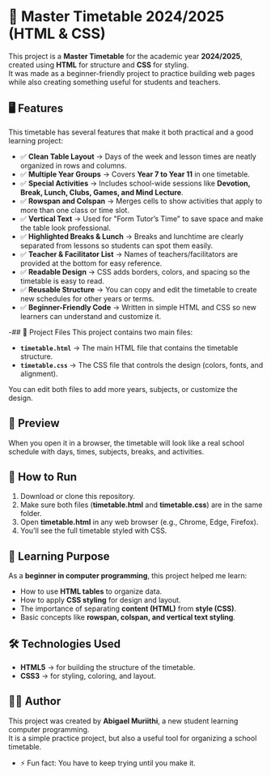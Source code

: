 # 📅 Master Timetable 2024/2025 (HTML & CSS)

This project is a **Master Timetable** for the academic year **2024/2025**, created using **HTML** for structure and **CSS** for styling.  
It was made as a beginner-friendly project to practice building web pages while also creating something useful for students and teachers.  

## 🖥️ Features
This timetable has several features that make it both practical and a good learning project:  

- ✅ **Clean Table Layout** → Days of the week and lesson times are neatly organized in rows and columns.  
- ✅ **Multiple Year Groups** → Covers **Year 7 to Year 11** in one timetable.  
- ✅ **Special Activities** → Includes school-wide sessions like **Devotion, Break, Lunch, Clubs, Games, and Mind Lecture**.  
- ✅ **Rowspan and Colspan** → Merges cells to show activities that apply to more than one class or time slot.  
- ✅ **Vertical Text** → Used for "Form Tutor’s Time" to save space and make the table look professional.  
- ✅ **Highlighted Breaks & Lunch** → Breaks and lunchtime are clearly separated from lessons so students can spot them easily.  
- ✅ **Teacher & Facilitator List** → Names of teachers/facilitators are provided at the bottom for easy reference.  
- ✅ **Readable Design** → CSS adds borders, colors, and spacing so the timetable is easy to read.  
- ✅ **Reusable Structure** → You can copy and edit the timetable to create new schedules for other years or terms.  
- ✅ **Beginner-Friendly Code** → Written in simple HTML and CSS so new learners can understand and customize it.  

-## 📂 Project Files
This project contains two main files:  

- **`timetable.html`** → The main HTML file that contains the timetable structure.  
- **`timetable.css`** → The CSS file that controls the design (colors, fonts, and alignment).  

You can edit both files to add more years, subjects, or customize the design.  

## 📸 Preview
When you open it in a browser, the timetable will look like a real school schedule with days, times, subjects, breaks, and activities.  

 ## 🚀 How to Run
1. Download or clone this repository.  
2. Make sure both files (**timetable.html** and **timetable.css**) are in the same folder.  
3. Open **timetable.html** in any web browser (e.g., Chrome, Edge, Firefox).  
4. You’ll see the full timetable styled with CSS.  

## 🎯 Learning Purpose
As a **beginner in computer programming**, this project helped me learn:  
- How to use **HTML tables** to organize data.  
- How to apply **CSS styling** for design and layout.  
- The importance of separating **content (HTML)** from **style (CSS)**.  
- Basic concepts like **rowspan, colspan, and vertical text styling**.  

## 🛠️ Technologies Used
- **HTML5** → for building the structure of the timetable.  
- **CSS3** → for styling, coloring, and layout.  

## 🙋‍♀️ Author
This project was created by **Abigael Muriithi**, a new student learning computer programming.  
It is a simple practice project, but also a useful tool for organizing a school timetable.  
 
- ⚡ Fun fact: You have to keep trying until you make it.


